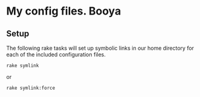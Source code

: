 # My config files. Booya

## Setup

The following rake tasks will set up symbolic links in our home directory for each of the included configuration files.

    rake symlink

or 

    rake symlink:force
